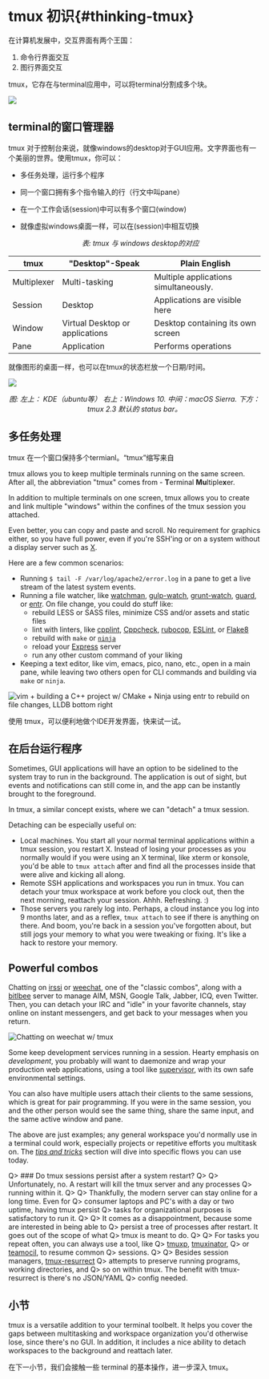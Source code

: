 


# tmux 初识{#thinking-tmux}

在计算机发展中，交互界面有两个王国：

1. 命令行界面交互
2. 图行界面交互

tmux，它存在与terminal应用中，可以将terminal分割成多个块。

![](images/info/server-with-laptop.png)

## terminal的窗口管理器

tmux 对于控制台来说，就像windows的desktop对于GUI应用。文字界面也有一个美丽的世界。使用tmux，你可以：

- 多任务处理，运行多个程序

- 同一个窗口拥有多个指令输入的行（行文中叫pane）

- 在一个工作会话(session)中可以有多个窗口(window)

- 就像虚拟windows桌面一样，可以在(session)中相互切换

  

  <p align="center"><em> 表: tmux 与 windows desktop的对应</em></p>

|**tmux**           |**"Desktop"-Speak**   |**Plain English**                  |
|-------------------|----------------------|-----------------------------------|
|Multiplexer        |Multi-tasking         |Multiple applications simultaneously.              |
| Session | Desktop                         |Applications are visible here                    |
| Window      | Virtual Desktop or applications | Desktop containing its own screen     |
| Pane        | Application                     | Performs operations                   |

就像图形的桌面一样，也可以在tmux的状态栏放一个日期/时间。

![](images/01-thinking-tmux/clocks.png)
<p align="center"><em> 图: 左上： KDE（ubuntu等） 右上：Windows 10. 中间：macOS Sierra. 下方： tmux 2.3 默认的 status bar。</em></p></p>


## 多任务处理

tmux 在一个窗口保持多个termianl。“tmux”缩写来自

tmux allows you to keep multiple terminals running on the same screen. After
all, the abbreviation "tmux" comes from - **T**erminal **Mu**ltiple**x**er.

In addition to multiple terminals on one screen, tmux allows you to create and link
multiple "windows" within the confines of the tmux session you attached.

Even better, you can copy and paste and scroll. No requirement for graphics
either, so you have full power, even if you're SSH'ing or on a system without 
a display server such as [X](https://en.wikipedia.org/wiki/X.Org_Server).

Here are a few common scenarios:

- Running `$ tail -F /var/log/apache2/error.log` in a
  pane to get a live stream of the latest system events.
- Running a file watcher, like [watchman](https://github.com/facebook/watchman),
  [gulp-watch](https://github.com/gulpjs/gulp/blob/master/docs/API.md#gulpwatchglob-opts-tasks),
  [grunt-watch](https://github.com/gruntjs/grunt-contrib-watch), [guard](https://github.com/guard/guard),
  or [entr](http://entrproject.org/). On file change, you could do stuff like:
  - rebuild LESS or SASS files, minimize CSS and/or assets and static files
  - lint with linters, like [cpplint](https://github.com/google/styleguide/tree/gh-pages/cpplint),
    [Cppcheck](http://cppcheck.sourceforge.net/), [rubocop](https://github.com/bbatsov/rubocop),
    [ESLint](http://eslint.org/), or [Flake8](http://flake8.pycqa.org/en/latest/)
  - rebuild with `make` or [`ninja`](https://ninja-build.org/)
  - reload your [Express](http://expressjs.com/) server
  - run any other custom command of your liking
- Keeping a text editor, like vim, emacs, pico, nano, etc., open in a main pane,
  while leaving two others open for CLI commands and building via `make` or
  `ninja`.

![vim + building a C++ project w/ CMake + Ninja using entr to rebuild on file changes, LLDB bottom right](images/01-thinking-tmux/dev-watch.png)

使用 tmux，可以便利地做个IDE开发界面，快来试一试。

## 在后台运行程序

Sometimes, GUI applications will have an option to be sidelined to the system
tray to run in the background.  The application is out of sight, but events and
notifications can still come in, and the app can be instantly brought to the
foreground.

In tmux, a similar concept exists, where we can "detach" a tmux session.

Detaching can be especially useful on:

- Local machines. You start all your normal terminal applications within
  a tmux session, you restart X. Instead of losing your processes as you
  normally would if you were using an X terminal, like xterm or konsole, you'd
  be able to `tmux attach` after and find all the processes inside that were
  alive and kicking all along.
- Remote SSH applications and workspaces you run in tmux. You
  can detach your tmux workspace at work before you clock out, then the next
  morning, reattach your session. Ahhh. Refreshing. :)
- Those servers you rarely log into. Perhaps, a cloud instance you log into 9
  months later, and as a reflex, `tmux attach` to see if there is anything on
  there. And boom, you're back in a session you've forgotten about, but still
  jogs your memory to what you were tweaking or fixing. It's like a hack to
  restore your memory.

## Powerful combos

Chatting on [irssi](https://irssi.org/) or [weechat](https://weechat.org/),
one of the "classic combos", along with a [bitlbee](https://www.bitlbee.org)
server to manage AIM, MSN, Google Talk, Jabber, ICQ, even Twitter. Then, you can
detach your IRC and "idle" in your favorite channels, stay online on instant
messengers, and get back to your messages when you return.

![Chatting on weechat w/ tmux](images/01-thinking-tmux/weechat.png)

Some keep development services running in a session. Hearty emphasis on
*development*, you probably will want to daemonize and wrap your production web
applications, using a tool like [supervisor](http://supervisord.org/), with its own safe environmental settings.

You can also have multiple users attach their clients to the same sessions,
which is great for pair programming.  If you were in the same session, you
and the other person would see the same thing, share the same input, and the
same active window and pane.

The above are just examples; any general workspace you'd normally use in a
terminal could work, especially projects or repetitive efforts you multitask
on. The *[tips and tricks](#tips-and-tricks)* section will dive into specific
flows you can use today.

Q> ### Do tmux sessions persist after a system restart?
Q>
Q> Unfortunately, no. A restart will kill the tmux server and any processes
Q> running within it.
Q>
Q> Thankfully, the modern server can stay online for a long time. Even for
Q> consumer laptops and PC's with a day or two uptime, having tmux persist
Q> tasks for organizational purposes is satisfactory to run it.
Q>
Q> It comes as a disappointment, because some are interested in being able to
Q> persist a tree of processes after restart. It goes out of the scope of what
Q> tmux is meant to do.
Q>
Q> For tasks you repeat often, you can always use a tool, like
Q> [tmuxp](https://github.com/tony/tmuxp), [tmuxinator](https://github.com/tmuxinator/tmuxinator),
Q> or [teamocil](https://github.com/remiprev/teamocil), to resume common
Q> sessions.
Q>
Q> Besides session managers, [tmux-resurrect](https://github.com/tmux-plugins/tmux-resurrect)
Q> attempts to preserve running programs, working directories, and
Q> so on within tmux. The benefit with tmux-resurrect is there's no JSON/YAML
Q> config needed.

## 小节

tmux is a versatile addition to your terminal toolbelt. It helps you cover the
gaps between multitasking and workspace organization you'd otherwise lose, since
there's no GUI. In addition, it includes a nice ability to detach workspaces to
the background and reattach later.

在下一小节，我们会接触一些 terminal 的基本操作，进一步深入 tmux。